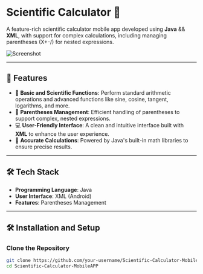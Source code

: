 # Scientific Calculator 🔢
 
A feature-rich scientific calculator mobile app developed using **Java** && **XML**, with support for complex calculations, including managing parentheses (X+-/) for nested expressions.

![Screenshot](https://github.com/MohamedBarbych/Scientific-Calculator-MobileAPP/assets/146338565/7762d28c-43e4-451d-b7ec-9e7a77f70c72)

---
         
## 🚀 Features 

- 🔢 **Basic and Scientific Functions**: Perform standard arithmetic operations and advanced functions like sine, cosine, tangent, logarithms, and more.
- 📐 **Parentheses Management**: Efficient handling of parentheses to support complex, nested expressions.
- 💻 **User-Friendly Interface**: A clean and intuitive interface built with **XML** to enhance the user experience.
- 🎯 **Accurate Calculations**: Powered by Java's built-in math libraries to ensure precise results.

---

## 🛠️ Tech Stack

- **Programming Language**: Java  
- **User Interface**: XML (Android)            
- **Features**: Parentheses Management

---

## 🛠️ Installation and Setup   

###  Clone the Repository
```bash
git clone https://github.com/your-username/Scientific-Calculator-MobileAPP.git
cd Scientific-Calculator-MobileAPP
